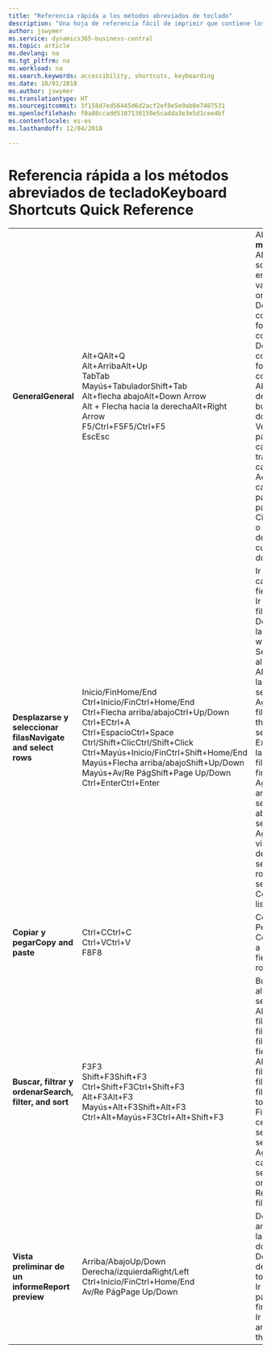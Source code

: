 ```yaml
---
title: "Referencia rápida a los métodos abreviados de teclado"
description: "Una hoja de referencia fácil de imprimir que contiene los métodos abreviados de teclado más populares."
author: jswymer
ms.service: dynamics365-business-central
ms.topic: article
ms.devlang: na
ms.tgt_pltfrm: na
ms.workload: na
ms.search.keywords: accessibility, shortcuts, keyboarding
ms.date: 10/01/2018
ms.author: jswymer
ms.translationtype: HT
ms.sourcegitcommit: 3f158d7ed56445d6d2acf2ef8e5e9ab8e7487531
ms.openlocfilehash: f0a88ccadd5107130150e5cadda3e3e5d1cee4bf
ms.contentlocale: es-es
ms.lasthandoff: 12/04/2018

---
```


# <a name="keyboard-shortcuts-quick-reference"></a><span data-ttu-id="0ed69-103">Referencia rápida a los métodos abreviados de teclado</span><span class="sxs-lookup"><span data-stu-id="0ed69-103">Keyboard Shortcuts Quick Reference</span></span>

||||  
|----------------|-----------|----------------|
|<span data-ttu-id="0ed69-104">**General**</span><span class="sxs-lookup"><span data-stu-id="0ed69-104">**General**</span></span>|<span data-ttu-id="0ed69-105">Alt+Q</span><span class="sxs-lookup"><span data-stu-id="0ed69-105">Alt+Q</span></span><br /><span data-ttu-id="0ed69-106">Alt+Arriba</span><span class="sxs-lookup"><span data-stu-id="0ed69-106">Alt+Up</span></span><br /><span data-ttu-id="0ed69-107">Tab</span><span class="sxs-lookup"><span data-stu-id="0ed69-107">Tab</span></span><br /><span data-ttu-id="0ed69-108">Mayús+Tabulador</span><span class="sxs-lookup"><span data-stu-id="0ed69-108">Shift+Tab</span></span><br /><span data-ttu-id="0ed69-109">Alt+flecha abajo</span><span class="sxs-lookup"><span data-stu-id="0ed69-109">Alt+Down Arrow</span></span><br /><span data-ttu-id="0ed69-110">Alt + Flecha hacia la derecha</span><span class="sxs-lookup"><span data-stu-id="0ed69-110">Alt+Right Arrow</span></span><br /><span data-ttu-id="0ed69-111">F5/Ctrl+F5</span><span class="sxs-lookup"><span data-stu-id="0ed69-111">F5/Ctrl+F5</span></span><br /><span data-ttu-id="0ed69-112">Esc</span><span class="sxs-lookup"><span data-stu-id="0ed69-112">Esc</span></span>|<span data-ttu-id="0ed69-113">Abrir **Dígame**</span><span class="sxs-lookup"><span data-stu-id="0ed69-113">Open **Tell me**</span></span><br /><span data-ttu-id="0ed69-114">Abrir la información sobre herramientas o el error de validación</span><span class="sxs-lookup"><span data-stu-id="0ed69-114">Open tooltip or validation error</span></span><br /><span data-ttu-id="0ed69-115">Desplazar el enfoque al control siguiente</span><span class="sxs-lookup"><span data-stu-id="0ed69-115">Move focus to the next control</span></span><br /><span data-ttu-id="0ed69-116">Desplazar el enfoque al control anterior</span><span class="sxs-lookup"><span data-stu-id="0ed69-116">Move focus to the previous control</span></span><br /><span data-ttu-id="0ed69-117">Abrir un menú desplegable o buscar</span><span class="sxs-lookup"><span data-stu-id="0ed69-117">Open a drop-down or look up</span></span><br /><span data-ttu-id="0ed69-118">Ver las transacciones para el valor calculado</span><span class="sxs-lookup"><span data-stu-id="0ed69-118">See the transactions for calculated value</span></span><br /><span data-ttu-id="0ed69-119">Actualizar o volver a cargar la página</span><span class="sxs-lookup"><span data-stu-id="0ed69-119">Refresh/reload page</span></span><br /><span data-ttu-id="0ed69-120">Cierre la página actual o menú desplegable.</span><span class="sxs-lookup"><span data-stu-id="0ed69-120">Close the current page or drop-down.</span></span>|
|<span data-ttu-id="0ed69-121">**Desplazarse y seleccionar filas**</span><span class="sxs-lookup"><span data-stu-id="0ed69-121">**Navigate and select rows**</span></span>| <span data-ttu-id="0ed69-122">Inicio/Fin</span><span class="sxs-lookup"><span data-stu-id="0ed69-122">Home/End</span></span><br /><span data-ttu-id="0ed69-123">Ctrl+Inicio/Fin</span><span class="sxs-lookup"><span data-stu-id="0ed69-123">Ctrl+Home/End</span></span> <br /><span data-ttu-id="0ed69-124">Ctrl+Flecha arriba/abajo</span><span class="sxs-lookup"><span data-stu-id="0ed69-124">Ctrl+Up/Down</span></span><br /><span data-ttu-id="0ed69-125">Ctrl+E</span><span class="sxs-lookup"><span data-stu-id="0ed69-125">Ctrl+A</span></span> <br /><span data-ttu-id="0ed69-126">Ctrl+Espacio</span><span class="sxs-lookup"><span data-stu-id="0ed69-126">Ctrl+Space</span></span><br /><span data-ttu-id="0ed69-127">Ctrl/Shift+Clic</span><span class="sxs-lookup"><span data-stu-id="0ed69-127">Ctrl/Shift+Click</span></span><br /><span data-ttu-id="0ed69-128">Ctrl+Mayús+Inicio/Fin</span><span class="sxs-lookup"><span data-stu-id="0ed69-128">Ctrl+Shift+Home/End</span></span><br /><span data-ttu-id="0ed69-129">Mayús+Flecha arriba/abajo</span><span class="sxs-lookup"><span data-stu-id="0ed69-129">Shift+Up/Down</span></span><br /><span data-ttu-id="0ed69-130">Mayús+Av/Re Pág</span><span class="sxs-lookup"><span data-stu-id="0ed69-130">Shift+Page Up/Down</span></span><br /><span data-ttu-id="0ed69-131">Ctrl+Enter</span><span class="sxs-lookup"><span data-stu-id="0ed69-131">Ctrl+Enter</span></span>| <span data-ttu-id="0ed69-132">Ir al primer/último campo</span><span class="sxs-lookup"><span data-stu-id="0ed69-132">Go to first/last field</span></span><br /><span data-ttu-id="0ed69-133">Ir a la primera/última fila</span><span class="sxs-lookup"><span data-stu-id="0ed69-133">Go to first/last row</span></span><br /><span data-ttu-id="0ed69-134">Desplazarse sin perder la selección</span><span class="sxs-lookup"><span data-stu-id="0ed69-134">Navigate without losing selection</span></span><br /><span data-ttu-id="0ed69-135">Seleccionar todo</span><span class="sxs-lookup"><span data-stu-id="0ed69-135">Select all</span></span><br /><span data-ttu-id="0ed69-136">Alternar la selección de la fila</span><span class="sxs-lookup"><span data-stu-id="0ed69-136">Toggle row selection</span></span><br /> <span data-ttu-id="0ed69-137">Agregar la fila o las filas a la selección</span><span class="sxs-lookup"><span data-stu-id="0ed69-137">Add the row/rows to the selection</span></span><br /><span data-ttu-id="0ed69-138">Extender la selección a la primera o última fila</span><span class="sxs-lookup"><span data-stu-id="0ed69-138">Extend selection to first/last row</span></span><br /><span data-ttu-id="0ed69-139">Agregue una fila arriba/debajo de la selección</span><span class="sxs-lookup"><span data-stu-id="0ed69-139">Add row above/below to selection</span></span><br /><span data-ttu-id="0ed69-140">Agregar todas las filas visibles encima o debajo de la selección</span><span class="sxs-lookup"><span data-stu-id="0ed69-140">Add all visible rows above/below to selection</span></span><br /><span data-ttu-id="0ed69-141">Centrarse en la lista</span><span class="sxs-lookup"><span data-stu-id="0ed69-141">Focus out of the list</span></span>|
|<span data-ttu-id="0ed69-142">**Copiar y pegar**</span><span class="sxs-lookup"><span data-stu-id="0ed69-142">**Copy and paste**</span></span>|<span data-ttu-id="0ed69-143">Ctrl+C</span><span class="sxs-lookup"><span data-stu-id="0ed69-143">Ctrl+C</span></span><br /><span data-ttu-id="0ed69-144">Ctrl+V</span><span class="sxs-lookup"><span data-stu-id="0ed69-144">Ctrl+V</span></span><br /><span data-ttu-id="0ed69-145">F8</span><span class="sxs-lookup"><span data-stu-id="0ed69-145">F8</span></span>|<span data-ttu-id="0ed69-146">Copiar filas</span><span class="sxs-lookup"><span data-stu-id="0ed69-146">Copy rows</span></span><br /><span data-ttu-id="0ed69-147">Pegar filas</span><span class="sxs-lookup"><span data-stu-id="0ed69-147">Paste rows</span></span><br /><span data-ttu-id="0ed69-148">Copiar campo de arriba a la fila actual</span><span class="sxs-lookup"><span data-stu-id="0ed69-148">Copy field above into current row</span></span>|
|<span data-ttu-id="0ed69-149">**Buscar, filtrar y ordenar**</span><span class="sxs-lookup"><span data-stu-id="0ed69-149">**Search, filter, and sort**</span></span>|<span data-ttu-id="0ed69-150">F3</span><span class="sxs-lookup"><span data-stu-id="0ed69-150">F3</span></span><br /><span data-ttu-id="0ed69-151">Shift+F3</span><span class="sxs-lookup"><span data-stu-id="0ed69-151">Shift+F3</span></span><br /><span data-ttu-id="0ed69-152">Ctrl+Shift+F3</span><span class="sxs-lookup"><span data-stu-id="0ed69-152">Ctrl+Shift+F3</span></span><br /><span data-ttu-id="0ed69-153">Alt+F3</span><span class="sxs-lookup"><span data-stu-id="0ed69-153">Alt+F3</span></span><br /><span data-ttu-id="0ed69-154">Mayús+Alt+F3</span><span class="sxs-lookup"><span data-stu-id="0ed69-154">Shift+Alt+F3</span></span><br /><span data-ttu-id="0ed69-155">Ctrl+Alt+Mayús+F3</span><span class="sxs-lookup"><span data-stu-id="0ed69-155">Ctrl+Alt+Shift+F3</span></span>|<span data-ttu-id="0ed69-156">Búsqueda alternativa</span><span class="sxs-lookup"><span data-stu-id="0ed69-156">Toggle search</span></span><br /><span data-ttu-id="0ed69-157">Alternar el panel de filtros; centrarse en los filtros de campo</span><span class="sxs-lookup"><span data-stu-id="0ed69-157">Toggle filter pane; focus on field filters</span></span><br /><span data-ttu-id="0ed69-158">Alternar el panel de filtros; centrarse en los filtros de totales</span><span class="sxs-lookup"><span data-stu-id="0ed69-158">Toggle filter pane; focus on totals filters</span></span><br /><span data-ttu-id="0ed69-159">Filtrar en el valor de la celda seleccionada</span><span class="sxs-lookup"><span data-stu-id="0ed69-159">Filter on selected cell value</span></span><br /><span data-ttu-id="0ed69-160">Agregar un filtro en el campo seleccionado</span><span class="sxs-lookup"><span data-stu-id="0ed69-160">Add filter on selected field</span></span><br /><span data-ttu-id="0ed69-161">Restablecer filtros</span><span class="sxs-lookup"><span data-stu-id="0ed69-161">Reset filters</span></span>|
|<span data-ttu-id="0ed69-162">**Vista preliminar de un informe**</span><span class="sxs-lookup"><span data-stu-id="0ed69-162">**Report preview**</span></span>|<span data-ttu-id="0ed69-163">Arriba/Abajo</span><span class="sxs-lookup"><span data-stu-id="0ed69-163">Up/Down</span></span><br /><span data-ttu-id="0ed69-164">Derecha/izquierda</span><span class="sxs-lookup"><span data-stu-id="0ed69-164">Right/Left</span></span><br /><span data-ttu-id="0ed69-165">Ctrl+Inicio/Fin</span><span class="sxs-lookup"><span data-stu-id="0ed69-165">Ctrl+Home/End</span></span><br /><span data-ttu-id="0ed69-166">Av/Re Pág</span><span class="sxs-lookup"><span data-stu-id="0ed69-166">Page Up/Down</span></span>|<span data-ttu-id="0ed69-167">Desplazarse hacia arriba y hacia abajo por la página</span><span class="sxs-lookup"><span data-stu-id="0ed69-167">Scroll up and down the page</span></span><br /><span data-ttu-id="0ed69-168">Desplazarse hacia la derecha/izquierda</span><span class="sxs-lookup"><span data-stu-id="0ed69-168">Scroll to the right/left</span></span> <br /><span data-ttu-id="0ed69-169">Ir a la primera/última página</span><span class="sxs-lookup"><span data-stu-id="0ed69-169">Go to the first/last page</span></span><br /><span data-ttu-id="0ed69-170">Ir a la página anterior/siguiente</span><span class="sxs-lookup"><span data-stu-id="0ed69-170">Go to the previous/next page</span></span>|


